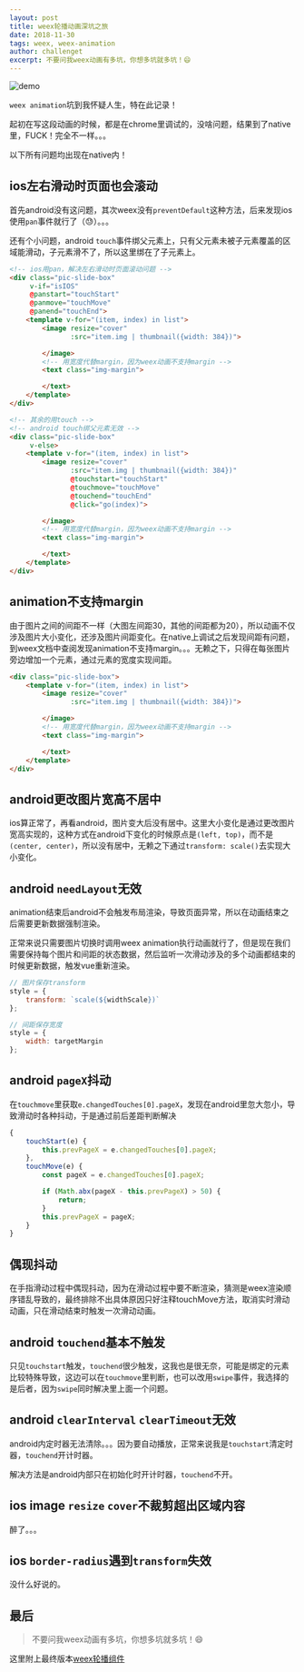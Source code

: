 ```yaml
---
layout: post
title: weex轮播动画深坑之旅
date: 2018-11-30
tags: weex, weex-animation
author: challenget
excerpt: 不要问我weex动画有多坑，你想多坑就多坑！😄
---
```


![demo](https://user-images.githubusercontent.com/10148735/48933725-5486d980-ef3c-11e8-8efa-27b722f86624.gif)

`weex animation`坑到我怀疑人生，特在此记录！

起初在写这段动画的时候，都是在chrome里调试的，没啥问题，结果到了native里，FUCK！完全不一样。。。

以下所有问题均出现在native内！

## ios左右滑动时页面也会滚动

首先android没有这问题，其次weex没有`preventDefault`这种方法，后来发现ios使用`pan`事件就行了（😓）。。。

还有个小问题，android `touch`事件绑父元素上，只有父元素未被子元素覆盖的区域能滑动，子元素滑不了，所以这里绑在了子元素上。

```html
<!-- ios用pan，解决左右滑动时页面滚动问题 -->
<div class="pic-slide-box"
     v-if="isIOS"
     @panstart="touchStart"
     @panmove="touchMove"
     @panend="touchEnd">
    <template v-for="(item, index) in list">
        <image resize="cover"
               :src="item.img | thumbnail({width: 384})">

        </image>
        <!-- 用宽度代替margin，因为weex动画不支持margin -->
        <text class="img-margin">

        </text>
    </template>
</div>

<!-- 其余的用touch -->
<!-- android touch绑父元素无效 -->
<div class="pic-slide-box"
     v-else>
    <template v-for="(item, index) in list">
        <image resize="cover"
               :src="item.img | thumbnail({width: 384})"
               @touchstart="touchStart"
               @touchmove="touchMove"
               @touchend="touchEnd"
               @click="go(index)">

        </image>
        <!-- 用宽度代替margin，因为weex动画不支持margin -->
        <text class="img-margin">

        </text>
    </template>
</div>
```

## animation不支持margin

由于图片之间的间距不一样（大图左间距30，其他的间距都为20），所以动画不仅涉及图片大小变化，还涉及图片间距变化。在native上调试之后发现间距有问题，到weex文档中查阅发现animation不支持margin。。。无赖之下，只得在每张图片旁边增加一个元素，通过元素的宽度实现间距。

```html
<div class="pic-slide-box">
    <template v-for="(item, index) in list">
        <image resize="cover"
               :src="item.img | thumbnail({width: 384})">

        </image>
        <!-- 用宽度代替margin，因为weex动画不支持margin -->
        <text class="img-margin">

        </text>
    </template>
</div>
```

## android更改图片宽高不居中

ios算正常了，再看android，图片变大后没有居中。这里大小变化是通过更改图片宽高实现的，这种方式在android下变化的时候原点是`(left, top)`，而不是`(center, center)`，所以没有居中，无赖之下通过`transform: scale()`去实现大小变化。

## android `needLayout`无效

animation结束后android不会触发布局渲染，导致页面异常，所以在动画结束之后需要更新数据强制渲染。

正常来说只需要图片切换时调用weex animation执行动画就行了，但是现在我们需要保持每个图片和间距的状态数据，然后监听一次滑动涉及的多个动画都结束的时候更新数据，触发vue重新渲染。

```js
// 图片保存transform
style = {
    transform: `scale(${widthScale})`
};

// 间距保存宽度
style = {
    width: targetMargin
};
```

## android `pageX`抖动

在`touchmove`里获取`e.changedTouches[0].pageX`，发现在android里忽大忽小，导致滑动时各种抖动，于是通过前后差距判断解决

```js
{
    touchStart(e) {
        this.prevPageX = e.changedTouches[0].pageX;
    },
    touchMove(e) {
        const pageX = e.changedTouches[0].pageX;

        if (Math.abx(pageX - this.prevPageX) > 50) {
            return;
        }
        this.prevPageX = pageX;
    }
}
```

## 偶现抖动

在手指滑动过程中偶现抖动，因为在滑动过程中要不断渲染，猜测是weex渲染顺序错乱导致的，最终排除不出具体原因只好注释touchMove方法，取消实时滑动动画，只在滑动结束时触发一次滑动动画。

## android `touchend`基本不触发

只见`touchstart`触发，`touchend`很少触发，这我也是很无奈，可能是绑定的元素比较特殊导致，这边可以在`touchmove`里判断，也可以改用`swipe`事件，我选择的是后者，因为`swipe`同时解决里上面一个问题。

## android `clearInterval` `clearTimeout`无效

android内定时器无法清除。。。因为要自动播放，正常来说我是`touchstart`清定时器，`touchend`开计时器。

解决方法是android内部只在初始化时开计时器，`touchend`不开。

## ios image `resize` `cover`不裁剪超出区域内容

醉了。。。

## ios `border-radius`遇到`transform`失效

没什么好说的。

## 最后

> 不要问我weex动画有多坑，你想多坑就多坑！😄

这里附上最终版本[weex轮播组件](https://gist.github.com/466023746/66da49384c941672dc9eda9083761043)
